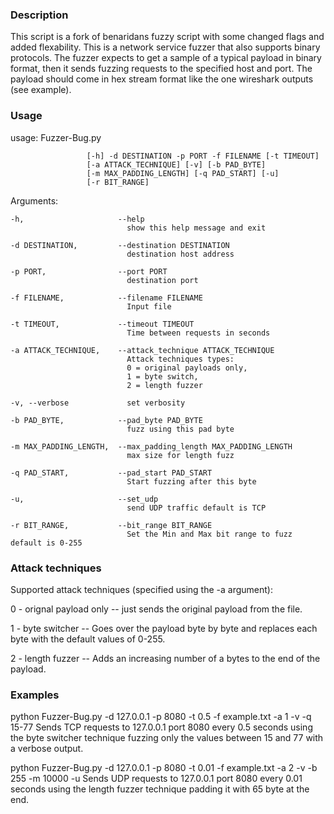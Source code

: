 ### Description
This script is a fork of benaridans fuzzy script with some changed flags and added flexability.
This is a network service fuzzer that also supports binary protocols.
The fuzzer expects to get a sample of a typical payload in binary format, then it sends fuzzing requests 
to the specified host and port.
The payload should come in hex stream format like the one wireshark outputs (see example).

### Usage
usage: Fuzzer-Bug.py 

                     [-h] -d DESTINATION -p PORT -f FILENAME [-t TIMEOUT]
                     [-a ATTACK_TECHNIQUE] [-v] [-b PAD_BYTE]
                     [-m MAX_PADDING_LENGTH] [-q PAD_START] [-u]
                     [-r BIT_RANGE]

Arguments:

    -h,                     --help                
                              show this help message and exit
  
    -d DESTINATION,         --destination DESTINATION
                              destination host address
                        
    -p PORT,                --port PORT  
                              destination port
                        
    -f FILENAME,            --filename FILENAME 
                              Input file
                            
    -t TIMEOUT,             --timeout TIMEOUT 
                              Time between requests in seconds
                        
    -a ATTACK_TECHNIQUE,    --attack_technique ATTACK_TECHNIQUE
                              Attack techniques types:
                              0 = original payloads only,
                              1 = byte switch,
                              2 = length fuzzer
                        
    -v, --verbose             set verbosity
  
    -b PAD_BYTE,            --pad_byte PAD_BYTE
                              fuzz using this pad byte
                        
    -m MAX_PADDING_LENGTH,  --max_padding_length MAX_PADDING_LENGTH
                              max size for length fuzz
                        
    -q PAD_START,           --pad_start PAD_START
                              Start fuzzing after this byte
                        
    -u,                     --set_udp         
                              send UDP traffic default is TCP
  
    -r BIT_RANGE,           --bit_range BIT_RANGE
                              Set the Min and Max bit range to fuzz default is 0-255
                        

### Attack techniques
Supported attack techniques (specified using the -a argument):

0 - orignal payload only -- just sends the original payload from the file.

1 - byte switcher -- Goes over the payload byte by byte and replaces each byte with the default values of 0-255.

2 - length fuzzer -- Adds an increasing number of a bytes to the end of the payload.


### Examples
python Fuzzer-Bug.py -d 127.0.0.1 -p 8080 -t 0.5 -f example.txt -a 1 -v -q 15-77
Sends TCP requests to 127.0.0.1 port 8080 every 0.5 seconds using the byte switcher technique fuzzing only the values between 15 and 77 with a verbose output.

python Fuzzer-Bug.py -d 127.0.0.1 -p 8080 -t 0.01 -f example.txt -a 2 -v -b 255 -m 10000 -u
Sends UDP requests to 127.0.0.1 port 8080 every 0.01 seconds using the length fuzzer technique padding it with 65 byte at the end.
